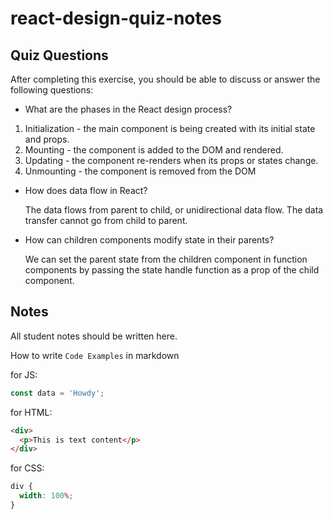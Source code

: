 # react-design-quiz-notes

## Quiz Questions

After completing this exercise, you should be able to discuss or answer the following questions:

- What are the phases in the React design process?

1. Initialization - the main component is being created with its initial state and props.
2. Mounting - the component is added to the DOM and rendered.
3. Updating - the component re-renders when its props or states change.
4. Unmounting - the component is removed from the DOM

- How does data flow in React?

  The data flows from parent to child, or unidirectional data flow. The data transfer cannot go from child to parent.

- How can children components modify state in their parents?

  We can set the parent state from the children component in function components by passing the state handle function as a prop of the child component.

## Notes

All student notes should be written here.

How to write `Code Examples` in markdown

for JS:

```js
const data = 'Howdy';
```

for HTML:

```html
<div>
  <p>This is text content</p>
</div>
```

for CSS:

```css
div {
  width: 100%;
}
```
